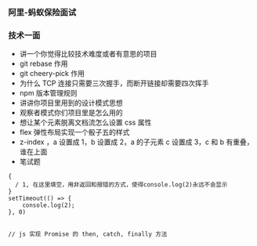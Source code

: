 ### 阿里-蚂蚁保险面试

### 技术一面

- 讲一个你觉得比较技术难度或者有意思的项目
- git rebase 作用
- git cheery-pick 作用
- 为什么 TCP 连接只需要三次握手，而断开链接却需要四次挥手
- npm 版本管理规则
- 讲讲你项目里用到的设计模式思想
- 观察者模式你们项目里是怎么用的
- 想让某个元素脱离文档流怎么设置 css 属性
- flex 弹性布局实现一个骰子五的样式
- z-index ，a 设置成 1，b 设置成 2，a 的子元素 c 设置成 3，c 和 b 有重叠，谁在上面
- 笔试题

```
{
  / 1, 在这里填空，用非返回和报错的方式，使得console.log(2)永远不会显示
}
setTimeout(() => {
	console.log(2);
}, 0)


// js 实现 Promise 的 then, catch, finally 方法
```

